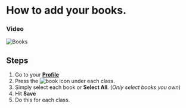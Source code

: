 # How to add your books.

### Video
![Books](https://i.imgur.com/pg5sEyV.gif)
## Steps

1. Go to your **[Profile]**
2. Press the ![book](https://i.imgur.com/cAtAzye.png) icon under each class.
3. Simply select each book  or  **Select All**. (*Only select books you own*)
4. Hit **Save**
5. Do this for each class.

[Profile]:/profile
